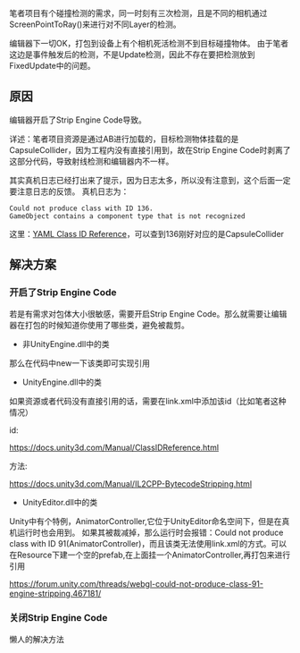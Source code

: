 笔者项目有个碰撞检测的需求，同一时刻有三次检测，且是不同的相机通过ScreenPointToRay()来进行对不同Layer的检测。

编辑器下一切OK，打包到设备上有个相机死活检测不到目标碰撞物体。
由于笔者这边是事件触发后的检测，不是Update检测，因此不存在要把检测放到FixedUpdate中的问题。

## 原因
编辑器开启了Strip Engine Code导致。

详述：笔者项目资源是通过AB进行加载的，目标检测物体挂载的是CapsuleCollider，因为工程内没有直接引用到，故在Strip Engine Code时剥离了这部分代码，导致射线检测和编辑器内不一样。

其实真机日志已经打出来了提示，因为日志太多，所以没有注意到，这个后面一定要注意日志的反馈。
真机日志为：
```
Could not produce class with ID 136.
GameObject contains a component type that is not recognized
```
这里：[YAML Class ID Reference](https://docs.unity3d.com/Manual/ClassIDReference.html)，可以查到136刚好对应的是CapsuleCollider

## 解决方案
### 开启了Strip Engine Code
若是有需求对包体大小很敏感，需要开启Strip Engine Code。那么就需要让编辑器在打包的时候知道你使用了哪些类，避免被裁剪。

- 非UnityEngine.dll中的类

那么在代码中new一下该类即可实现引用

- UnityEngine.dll中的类

如果资源或者代码没有直接引用的话，需要在link.xml中添加该id（比如笔者这种情况）

id:

https://docs.unity3d.com/Manual/ClassIDReference.html

方法:

https://docs.unity3d.com/Manual/IL2CPP-BytecodeStripping.html

- UnityEditor.dll中的类

Unity中有个特例，AnimatorController,它位于UnityEditor命名空间下，但是在真机运行时也会用到。
如果其被裁减掉，那么运行时会报错：Could not produce class with ID 91(AnimatorController)，而且该类无法使用link.xml的方式。可以在Resource下建一个空的prefab,在上面挂一个AnimatorController,再打包来进行引用

https://forum.unity.com/threads/webgl-could-not-produce-class-91-engine-stripping.467181/

### 关闭Strip Engine Code
懒人的解决方法
